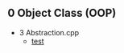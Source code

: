 
## 0 Object Class (OOP)
  * 3 Abstraction.cpp
    * [test](https://github.com/hoangtien2k3qx1/Code-C-plus-plus/blob/main/0_Object%20Class%20(OOP)/3_Abstraction.cpp/test.java)
